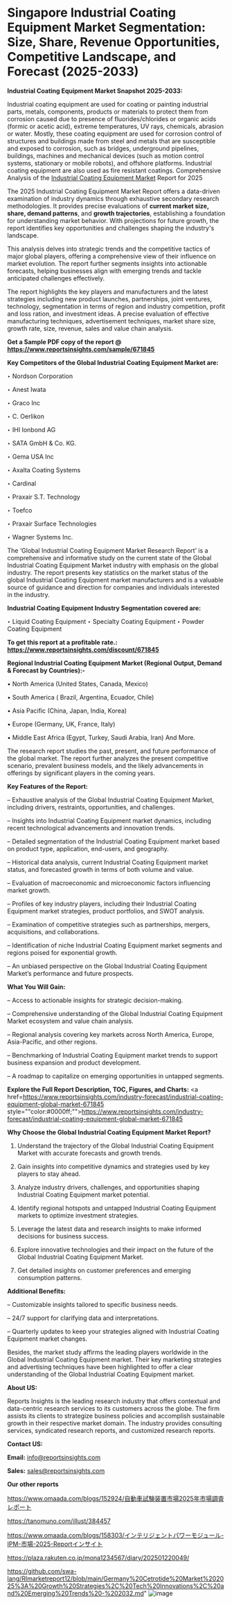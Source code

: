 # Singapore Industrial Coating Equipment Market Segmentation: Size, Share, Revenue Opportunities, Competitive Landscape, and Forecast (2025-2033)

<strong>Industrial Coating Equipment Market Snapshot 2025-2033:</strong>

Industrial coating equipment are used for coating or painting industrial parts, metals, components, products or materials to protect them from corrosion caused  due to presence of fluorides/chlorides or organic acids (formic or acetic acid), extreme temperatures, UV rays, chemicals, abrasion or water. Mostly, these  coating equipment are used for corrosion control of structures and buildings made from steel and metals that are susceptible and exposed to corrosion, such as bridges, underground pipelines, buildings, machines and mechanical devices (such as motion control systems, stationary or mobile robots), and offshore platforms. Industrial coating equipment are also used as fire resistant coatings. Comprehensive Analysis of the <a href=https://www.reportsinsights.com/sample/671845>Industrial Coating Equipment Market</a> Report for 2025

The 2025 Industrial Coating Equipment Market Report offers a data-driven examination of industry dynamics through exhaustive secondary research methodologies. It provides precise evaluations of <strong>current market size, share, demand patterns</strong>, and <strong>growth trajectories</strong>, establishing a foundation for understanding market behavior. With projections for future growth, the report identifies key opportunities and challenges shaping the industry's landscape.

This analysis delves into strategic trends and the competitive tactics of major global players, offering a comprehensive view of their influence on market evolution. The report further segments insights into actionable forecasts, helping businesses align with emerging trends and tackle anticipated challenges effectively.

The report highlights the key players and manufacturers and the latest strategies including new product launches, partnerships, joint ventures, technology, segmentation in terms of region and industry competition, profit and loss ration, and investment ideas. A precise evaluation of effective manufacturing techniques, advertisement techniques, market share size, growth rate, size, revenue, sales and value chain analysis.

<strong>Get a Sample PDF copy of the report @ <a href=https://www.reportsinsights.com/sample/671845 style=color:#0000ff;>https://www.reportsinsights.com/sample/671845</a></strong>

<strong>Key Competitors of the Global Industrial Coating Equipment Market are:</strong>

‣ Nordson Corporation

‣ Anest Iwata

‣ Graco Inc

‣ C. Oerlikon

‣ IHI Ionbond AG

‣ SATA GmbH & Co. KG.

‣ Gema USA Inc

‣ Axalta Coating Systems

‣ Cardinal

‣ Praxair S.T. Technology

‣ Toefco

‣ Praxair Surface Technologies

‣ Wagner Systems Inc.

The ‘Global Industrial Coating Equipment Market Research Report’ is a comprehensive and informative study on the current state of the Global Industrial Coating Equipment Market industry with emphasis on the global industry. The report presents key statistics on the market status of the global Industrial Coating Equipment market manufacturers and is a valuable source of guidance and direction for companies and individuals interested in the industry.

<strong>Industrial Coating Equipment Industry Segmentation covered are:</strong>

‣ Liquid Coating Equipment
‣ Specialty Coating Equipment
‣ Powder Coating Equipment

<strong>To get this report at a profitable rate.: <a href=https://www.reportsinsights.com/discount/671845 style=color:#0000ff;>https://www.reportsinsights.com/discount/671845</a></strong>

<strong>Regional Industrial Coating Equipment Market (Regional Output, Demand &amp; Forecast by Countries):-</strong>

• North America (United States, Canada, Mexico)

• South America ( Brazil, Argentina, Ecuador, Chile)

• Asia Pacific (China, Japan, India, Korea)

• Europe (Germany, UK, France, Italy)

• Middle East Africa (Egypt, Turkey, Saudi Arabia, Iran) And More.

The research report studies the past, present, and future performance of the global market. The report further analyzes the present competitive scenario, prevalent business models, and the likely advancements in offerings by significant players in the coming years.

<strong>Key Features of the Report:</strong>

– Exhaustive analysis of the Global Industrial Coating Equipment Market, including drivers, restraints, opportunities, and challenges.

– Insights into Industrial Coating Equipment market dynamics, including recent technological advancements and innovation trends.

– Detailed segmentation of the Industrial Coating Equipment market based on product type, application, end-users, and geography.

– Historical data analysis, current Industrial Coating Equipment market status, and forecasted growth in terms of both volume and value.

– Evaluation of macroeconomic and microeconomic factors influencing market growth.

– Profiles of key industry players, including their Industrial Coating Equipment market strategies, product portfolios, and SWOT analysis.

– Examination of competitive strategies such as partnerships, mergers, acquisitions, and collaborations.

– Identification of niche Industrial Coating Equipment market segments and regions poised for exponential growth.

– An unbiased perspective on the Global Industrial Coating Equipment Market’s performance and future prospects.

<strong>What You Will Gain:</strong>

– Access to actionable insights for strategic decision-making.

– Comprehensive understanding of the Global Industrial Coating Equipment Market ecosystem and value chain analysis.

– Regional analysis covering key markets across North America, Europe, Asia-Pacific, and other regions.

– Benchmarking of Industrial Coating Equipment market trends to support business expansion and product development.

– A roadmap to capitalize on emerging opportunities in untapped segments.

<strong>Explore the Full Report Description, TOC, Figures, and Charts:</strong>
<a href=https://www.reportsinsights.com/industry-forecast/industrial-coating-equipment-global-market-671845 style=""color:#0000ff;"">https://www.reportsinsights.com/industry-forecast/industrial-coating-equipment-global-market-671845</a>

<strong>Why Choose the Global Industrial Coating Equipment Market Report?</strong>

1. Understand the trajectory of the Global Industrial Coating Equipment Market with accurate forecasts and growth trends.

2. Gain insights into competitive dynamics and strategies used by key players to stay ahead.

3. Analyze industry drivers, challenges, and opportunities shaping Industrial Coating Equipment market potential.

4. Identify regional hotspots and untapped Industrial Coating Equipment markets to optimize investment strategies.

5. Leverage the latest data and research insights to make informed decisions for business success.

6. Explore innovative technologies and their impact on the future of the Global Industrial Coating Equipment Market.

7. Get detailed insights on customer preferences and emerging consumption patterns.

<strong>Additional Benefits:</strong>

– Customizable insights tailored to specific business needs.

– 24/7 support for clarifying data and interpretations.

– Quarterly updates to keep your strategies aligned with Industrial Coating Equipment market changes.

Besides, the market study affirms the leading players worldwide in the Global Industrial Coating Equipment market. Their key marketing strategies and advertising techniques have been highlighted to offer a clear understanding of the Global Industrial Coating Equipment market.

<strong><strong>About US</strong>:</strong>

Reports Insights is the leading research industry that offers contextual and data-centric research services to its customers across the globe. The firm assists its clients to strategize business policies and accomplish sustainable growth in their respective market domain. The industry provides consulting services, syndicated research reports, and customized research reports.

<strong>Contact US:</strong>

<p class=><b>Email:</b> <a href=mailto:info@reportsinsights.com>info@reportsinsights.com</a></p>
<p class=><b>Sales:</b> <a href=mailto:sales@reportsinsights.com>sales@reportsinsights.com</a></p>

<strong>Our other reports</strong>

<a href=https://www.omaada.com/blogs/152924/自動車試験装置市場2025年市場調査レポート>https://www.omaada.com/blogs/152924/自動車試験装置市場2025年市場調査レポート</a>

<a href=https://tanomuno.com/illust/384457>https://tanomuno.com/illust/384457</a>

<a href=https://www.omaada.com/blogs/158303/インテリジェントパワーモジュール-IPM-市場-2025-Reportインサイト>https://www.omaada.com/blogs/158303/インテリジェントパワーモジュール-IPM-市場-2025-Reportインサイト</a>

<a href=https://plaza.rakuten.co.jp/mona1234567/diary/202501220049/>https://plaza.rakuten.co.jp/mona1234567/diary/202501220049/</a>

<a href=https://github.com/swa-lang/RImarketreport12/blob/main/Germany%20Cetrotide%20Market%202025%3A%20Growth%20Strategies%2C%20Tech%20Innovations%2C%20and%20Emerging%20Trends%20-%202032.md>https://github.com/swa-lang/RImarketreport12/blob/main/Germany%20Cetrotide%20Market%202025%3A%20Growth%20Strategies%2C%20Tech%20Innovations%2C%20and%20Emerging%20Trends%20-%202032.md</a>"
![image](https://github.com/user-attachments/assets/1a03d725-aeee-43bb-8f6b-24befe735c60)
